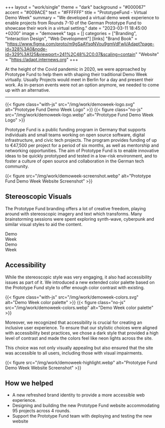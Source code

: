 +++
layout = "work/single"
theme = "dark"
background = "#000067"
accent = "#009ACE"
text = "#FFFFFF"
title = "PrototypeFund - Virtual Demo Week"
summary = "We developed a virtual demo week experience to enable projects from Rounds 7-10 of the German Prototype Fund to showcase their work in a virtual setting."
date = "2023-03-11 18:45:00 +0200"
image = "demoweek"
tags = []
categories = ["Branding", "Interaction Design", "Web Development"]
[links]
    "Brand Book" = "https://www.figma.com/proto/m9gSaAYsqNVou9gmVdFwlj/Adapt?page-id=328%3A0&node-id=329%3A125&viewport=241%2C48%2C0.07&scaling=contain"
    "Website" = "https://adapt.internews.org"
+++

At the height of the Covid pandemic in 2020, we were approached by Prototype Fund to help them with shaping their traditional Demo Week virtually. Usually Projects would meet in Berlin for a day and present their work. As in-person events were not an option anymore, we needed to come up with an alternative.

---

{{< figure class="with-js" src="/img/work/demoweek-logo.svg" alt="Prototype Fund Demo Week Logo" >}}
{{< figure class="no-js" src="/img/work/demoweek-logo.webp" alt="Prototype Fund Demo Week Logo" >}}

Prototype Fund is a public funding program in Germany that supports individuals and small teams working on open source software, digital infrastructure, and civic tech projects. The program provides funding of up to €47,500 per project for a period of six months, as well as mentorship and networking opportunities. The aim of Prototype Fund is to enable innovative ideas to be quickly prototyped and tested in a low-risk environment, and to foster a culture of open source and collaboration in the German tech community.

{{< figure src="/img/work/demoweek-screenshot.webp" alt="Prototype Fund Demo Week Website Screenshot" >}}

## Stereoscopic Visuals

The Prototype Fund branding offers a lot of creative freedom, playing around with stereoscopic imagery and text which transforms. Many brainstorming sessions were spent exploring synth-wave, cyberpunk and similar visual styles to aid the content.

<div class="d-flex justify-content-between align-items-center">

<div class="demoweek-blue-banner text-center">

<div>Demo</div>

<div>Week</div>

</div>

<div class="demoweek-pink-banner text-center">

<div>Demo</div>

<div>Week</div>

</div>

</div>

## Accessibility

While the stereoscopic style was very engaging, it also had accessibility issues as part of it. We introduced a new extended color palette based on the Prototype Fund style to offer enough color contrast with existing.

{{< figure class="with-js" src="/img/work/demoweek-colors.svg" alt="Demo Week color palette" >}}
{{< figure class="no-js" src="/img/work/demoweek-colors.webp" alt="Demo Week color palette" >}}

Moreover, we recognized that accessibility is crucial for creating an inclusive user experience. To ensure that our stylistic choices were aligned with accessibility best practices, we chose a dark style that provided a high level of contrast and made the colors feel like neon lights across the site. 

This choice was not only visually appealing but also ensured that the site was accessible to all users, including those with visual impairments.

{{< figure src="/img/work/demoweek-highlight.webp" alt="Prototype Fund Demo Week Website Screenshot" >}}

## How we helped

- A new refreshed brand identity to provide a more accessible web experience.
- Designing and building the new Prototype Fund website accommodating 95 projects across 4 rounds.
- Support the Prototype Fund team with deploying and testing the new website